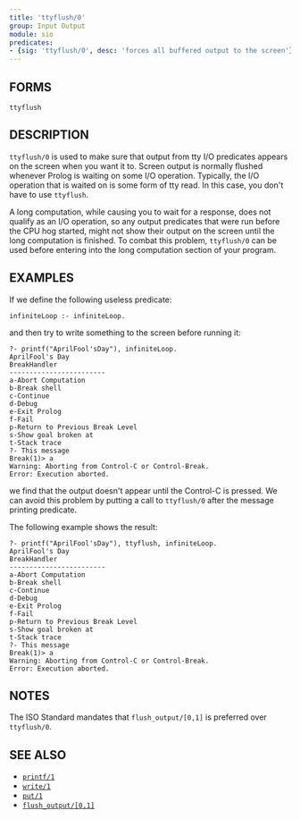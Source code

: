 ```yaml
---
title: 'ttyflush/0'
group: Input Output
module: sio
predicates:
- {sig: 'ttyflush/0', desc: 'forces all buffered output to the screen'}
---
```


## FORMS

`ttyflush`


## DESCRIPTION

`ttyflush/0` is used to make sure that output from tty I/O predicates appears on the screen when you want it to. Screen output is normally flushed whenever Prolog is waiting on some I/O operation. Typically, the I/O operation that is waited on is some form of tty read. In this case, you don't have to use `ttyflush`.

A long computation, while causing you to wait for a response, does not qualify as an I/O operation, so any output predicates that were run before the CPU hog started, might not show their output on the screen until the long computation is finished. To combat this problem, `ttyflush/0` can be used before entering into the long computation section of your program.


## EXAMPLES

If we define the following useless predicate:

`infiniteLoop :- infiniteLoop.`

and then try to write something to the screen before running it:

```
?- printf("AprilFool'sDay"), infiniteLoop.
AprilFool's Day 
BreakHandler
------------------------
a-Abort Computation
b-Break shell
c-Continue
d-Debug
e-Exit Prolog
f-Fail
p-Return to Previous Break Level
s-Show goal broken at
t-Stack trace
?- This message
Break(1)> a
Warning: Aborting from Control-C or Control-Break.
Error: Execution aborted.
```
we find that the output doesn't appear until the Control-C is pressed. We can avoid this problem by putting a call to `ttyflush/0` after the message printing predicate.

The following example shows the result:

```
?- printf("AprilFool'sDay"), ttyflush, infiniteLoop.
AprilFool's Day
BreakHandler
------------------------
a-Abort Computation
b-Break shell
c-Continue
d-Debug
e-Exit Prolog
f-Fail
p-Return to Previous Break Level
s-Show goal broken at
t-Stack trace
?- This message
Break(1)> a
Warning: Aborting from Control-C or Control-Break.
Error: Execution aborted.
```

## NOTES

The ISO Standard mandates that `flush_output/[0,1]` is preferred over `ttyflush/0`.


## SEE ALSO

- [`printf/1`](printf1234.html)
- [`write/1`](write12.html)
- [`put/1`](put1.html)
- [`flush_output/[0,1]`](flushoutput01.html)
